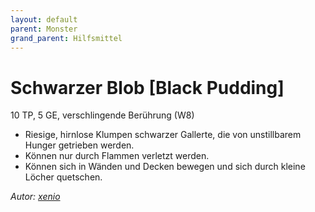 ```yaml
---
layout: default
parent: Monster
grand_parent: Hilfsmittel
---
```


# Schwarzer Blob [Black Pudding]
10 TP, 5 GE, verschlingende Berührung (W8)
- Riesige, hirnlose Klumpen schwarzer Gallerte, die von unstillbarem Hunger getrieben werden.
- Können nur durch Flammen verletzt werden.
- Können sich in Wänden und Decken bewegen und sich durch kleine Löcher quetschen.

*Autor: [xenio](https://xenioinabottle.blogspot.com)*
